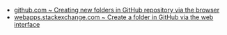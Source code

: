 - [github.com ~ Creating new folders in GitHub repository via the browser](https://github.com/KirstieJane/STEMMRoleModels/wiki/Creating-new-folders-in-GitHub-repository-via-the-browser)
- [webapps.stackexchange.com ~ Create a folder in GitHub via the web interface](https://webapps.stackexchange.com/a/41754)
